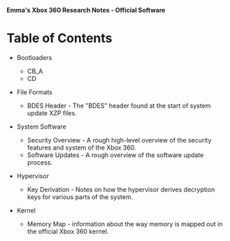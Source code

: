 **Emma's Xbox 360 Research Notes - Official Software**

# Table of Contents

* Bootloaders
    * CB_A
    * CD

* File Formats
    * BDES Header - The "BDES" header found at the start of system update XZP
      files.

* System Software
    * Security Overview - A rough high-level overview of the security features
      and system of the Xbox 360.
    * Software Updates - A rough overview of the software update process.

* Hypervisor
    * Key Derivation - Notes on how the hypervisor derives decryption keys for
      various parts of the system.

* Kernel
    * Memory Map - information about the way memory is mapped out in the official
      Xbox 360 kernel.
